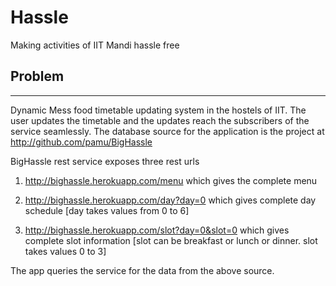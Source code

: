 # Hassle
Making activities of IIT Mandi hassle free

## Problem
__________

Dynamic Mess food timetable updating system in the hostels of IIT. The user updates the timetable and the updates reach 
the subscribers of the service seamlessly. The database source for the application is the project at 
http://github.com/pamu/BigHassle

BigHassle rest service exposes three rest urls 

1) http://bighassle.herokuapp.com/menu which gives the complete menu

2) http://bighassle.herokuapp.com/day?day=0 which gives complete day schedule [day takes values from 0 to 6]

3) http://bighassle.herokuapp.com/slot?day=0&slot=0 which gives complete slot information [slot can be breakfast or lunch
or dinner. slot takes values 0 to 3]

The app queries the service for the data from the above source.
